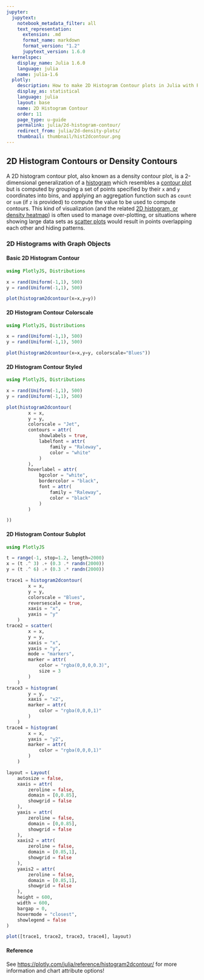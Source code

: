 ```yaml
---
jupyter:
  jupytext:
    notebook_metadata_filter: all
    text_representation:
      extension: .md
      format_name: markdown
      format_version: "1.2"
      jupytext_version: 1.6.0
  kernelspec:
    display_name: Julia 1.6.0
    language: julia
    name: julia-1.6
  plotly:
    description: How to make 2D Histogram Contour plots in Julia with Plotly.
    display_as: statistical
    language: julia
    layout: base
    name: 2D Histogram Contour
    order: 11
    page_type: u-guide
    permalink: julia/2d-histogram-contour/
    redirect_from: julia/2d-density-plots/
    thumbnail: thumbnail/hist2dcontour.png
---
```


## 2D Histogram Contours or Density Contours

A 2D histogram contour plot, also known as a density contour plot, is a 2-dimensional generalization of a [histogram](/julia/histograms/) which resembles a [contour plot](/julia/contour-plots/) but is computed by grouping a set of points specified by their `x` and `y` coordinates into bins, and applying an aggregation function such as `count` or `sum` (if `z` is provided) to compute the value to be used to compute contours. This kind of visualization (and the related [2D histogram, or density heatmap](/julia/2d-histogram/)) is often used to manage over-plotting, or situations where showing large data sets as [scatter plots](/julia/line-and-scatter/) would result in points overlapping each other and hiding patterns.

### 2D Histograms with Graph Objects

#### Basic 2D Histogram Contour

```julia
using PlotlyJS, Distributions

x = rand(Uniform(-1,1), 500)
y = rand(Uniform(-1,1), 500)

plot(histogram2dcontour(x=x,y=y))
```

#### 2D Histogram Contour Colorscale

```julia
using PlotlyJS, Distributions

x = rand(Uniform(-1,1), 500)
y = rand(Uniform(-1,1), 500)

plot(histogram2dcontour(x=x,y=y, colorscale="Blues"))
```

#### 2D Histogram Contour Styled

```julia
using PlotlyJS, Distributions

x = rand(Uniform(-1,1), 500)
y = rand(Uniform(-1,1), 500)

plot(histogram2dcontour(
        x = x,
        y = y,
        colorscale = "Jet",
        contours = attr(
            showlabels = true,
            labelfont = attr(
                family = "Raleway",
                color = "white"
            )
        ),
        hoverlabel = attr(
            bgcolor = "white",
            bordercolor = "black",
            font = attr(
                family = "Raleway",
                color = "black"
            )
        )

))
```

#### 2D Histogram Contour Subplot

```julia
using PlotlyJS

t = range(-1, stop=1.2, length=2000)
x = (t .^ 3) .+ (0.3 .* randn(2000))
y = (t .^ 6) .+ (0.3 .* randn(2000))

trace1 = histogram2dcontour(
        x = x,
        y = y,
        colorscale = "Blues",
        reversescale = true,
        xaxis = "x",
        yaxis = "y"
    )
trace2 = scatter(
        x = x,
        y = y,
        xaxis = "x",
        yaxis = "y",
        mode = "markers",
        marker = attr(
            color = "rgba(0,0,0,0.3)",
            size = 3
        )
    )
trace3 = histogram(
        y = y,
        xaxis = "x2",
        marker = attr(
            color = "rgba(0,0,0,1)"
        )
    )
trace4 = histogram(
        x = x,
        yaxis = "y2",
        marker = attr(
            color = "rgba(0,0,0,1)"
        )
    )

layout = Layout(
    autosize = false,
    xaxis = attr(
        zeroline = false,
        domain = [0,0.85],
        showgrid = false
    ),
    yaxis = attr(
        zeroline = false,
        domain = [0,0.85],
        showgrid = false
    ),
    xaxis2 = attr(
        zeroline = false,
        domain = [0.85,1],
        showgrid = false
    ),
    yaxis2 = attr(
        zeroline = false,
        domain = [0.85,1],
        showgrid = false
    ),
    height = 600,
    width = 600,
    bargap = 0,
    hovermode = "closest",
    showlegend = false
)

plot([trace1, trace2, trace3, trace4], layout)
```

#### Reference

See https://plotly.com/julia/reference/histogram2dcontour/ for more information and chart attribute options!
